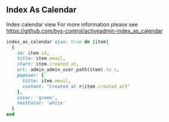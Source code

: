 ## Index As Calendar
Index calendar view
For more information please see https://github.com/bys-control/activeadmin-index_as_calendar
```ruby
index_as_calendar ajax: true do |item|
  {
    id: item.id,
    title: item.email,
    start: item.created_at,
    url: admin_admin_user_path(item).to_s,
    popover: {
      title: item.email,
      content: "Created at #{item.created_at}"
    },
    color: 'green',
    textColor: 'white'
  }
end
```